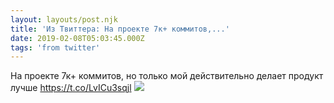```yaml
---
layout: layouts/post.njk
title: 'Из Твиттера: На проекте 7к+ коммитов,...'
date: 2019-02-08T05:03:45.000Z
tags: 'from twitter'
---
```



На проекте 7к+ коммитов, но только мой действительно делает продукт лучше https://t.co/LvICu3sqjl
  <img src="https://pbs.twimg.com/media/Dy28HNKWsAADYEW.jpg" />
